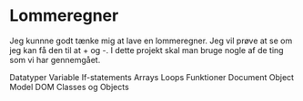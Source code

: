 # Lommeregner

Jeg kunnne godt tænke mig at lave en lommeregner. Jeg vil prøve at se om jeg kan få den til at + og -. I dette projekt skal man bruge nogle af de ting som vi har gennemgået. 

Datatyper
Variable
If-statements
Arrays
Loops
Funktioner
Document Object Model DOM 
Classes og Objects
